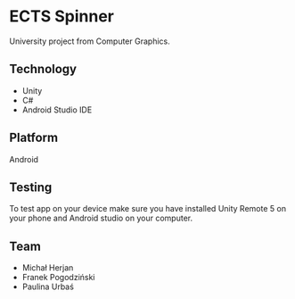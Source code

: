 # ECTS Spinner
University project from Computer Graphics. 
## Technology 
 - Unity
 - C#
 - Android Studio IDE
 ## Platform 
 Android 
 ## Testing 
 To test app on your device make sure you have installed Unity Remote 5 on your phone and Android studio on your computer. 
 ## Team
 - Michał Herjan
 - Franek Pogodziński
 - Paulina Urbaś
